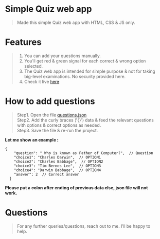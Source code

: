 # Simple Quiz web app

> Made this simple Quiz web app with HTML, CSS & JS only.  

# Features  

> 1. You can add your questions manually.  
> 2. You'll get red & green signal for each correct & wrong option selected.  
> 3. The Quiz web app is intended for simple purpose & not for taking big-level examinations. No security provided here.  
> 4. Check it live [here](https://simple-quiz-web-app.netlify.app/)

# How to add questions  

> Step1. Open the file [questions.json](https://github.com/nitin30kumar/simple-quiz-webapp/blob/main/questions.json)  
> Step2. Add the curly braces ('{}') data & feed the relevant questions with options & correct options as needed.   
> Step3. Save the file & re-run the project.  


**Let me show an example :**  
```
{  
    "question": " Who is known as Father of Computer?",  // Question  
    "choice1": "Charles Darwin",  // OPTION1  
    "choice2": "Charles Babbage",  // OPTION2  
    "choice3": "Tim Bernes Lee",  // OPTION3  
    "choice4": "Darwin Babbage",  // OPTION4  
    "answer": 2  // Correct answer  
  }  
```

**Please put a colon after ending of previous data else, json file will not work.**  


# Questions  

> For any further queries/questions, reach out to me. I'll be happy to help.  
